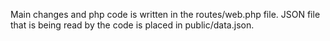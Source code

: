 Main changes and php code is written in the routes/web.php file.
JSON file that is being read by the code is placed in public/data.json.
